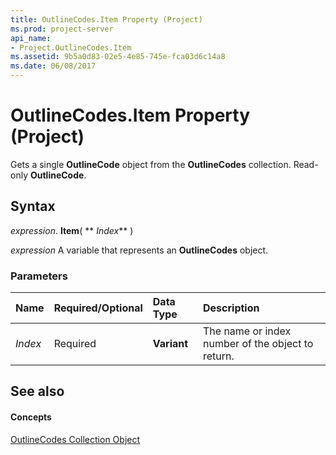 ```yaml
---
title: OutlineCodes.Item Property (Project)
ms.prod: project-server
api_name:
- Project.OutlineCodes.Item
ms.assetid: 9b5a0d83-02e5-4e85-745e-fca03d6c14a8
ms.date: 06/08/2017
---
```



# OutlineCodes.Item Property (Project)

Gets a single  **OutlineCode** object from the **OutlineCodes** collection. Read-only **OutlineCode**.


## Syntax

 _expression_. **Item**( ** _Index_** )

 _expression_ A variable that represents an **OutlineCodes** object.


### Parameters



|**Name**|**Required/Optional**|**Data Type**|**Description**|
|:-----|:-----|:-----|:-----|
| _Index_|Required|**Variant**|The name or index number of the object to return.|

## See also


#### Concepts


[OutlineCodes Collection Object](Project.outlinecodes(object).md)

